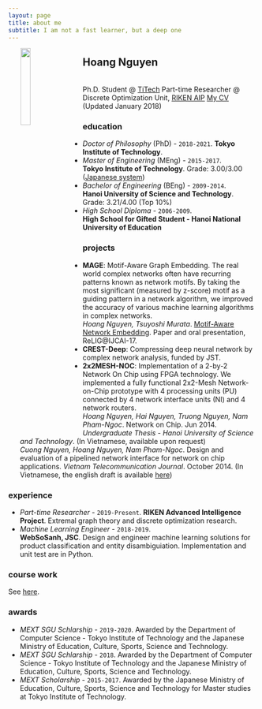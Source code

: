 ```yaml
---
layout: page
title: about me
subtitle: I am not a fast learner, but a deep one
---
```


<img class="img-circle" width="20%" hspace="25" style="float: left;" src="http://gear.github.io/img/myface.png">

## Hoang Nguyen
<a href="https://github.com/gear" target="_blank"><i class="fa fa-github fa-2x"></i></a> &nbsp; &nbsp; <a href="https://linkedin.com/in/hoang-nt" target="_blank"><i class="fa fa-linkedin fa-2x"></i></a> &nbsp; &nbsp; <a href="https://twitter.com/hoang_titech" target="_blank"><i class="fa fa-twitter fa-2x"></i></a> &nbsp; &nbsp; <a href="https://facebook.com/popApple" target="_blank"><i class="fa fa-facebook fa-2x"></i></a>   
Ph.D. Student @ [TiTech](https://www.titech.ac.jp/english/)
Part-time Researcher @ Discrete Optimization Unit, [RIKEN AIP](https://aip.riken.jp/)
[My CV]({{site.url}}/assets/docs/HoangNguyen_CV_Jan2018.pdf) (Updated January 2018)  

### <i class="fa fa-graduation-cap"></i> education
- _Doctor of Philosophy_ (PhD) - `2018-2021`.
**Tokyo Institute of Technology**. 
- _Master of Engineering_ (MEng) - `2015-2017`.  
**Tokyo Institute of Technology**. Grade: 3.00/3.00 ([Japanese system](https://en.wikipedia.org/wiki/Academic_grading_in_Japan))
- _Bachelor of Engineering_ (BEng) - `2009-2014`.  
**Hanoi University of Science and Technology**. Grade: 3.21/4.00 (Top 10%)
- _High School Diploma_ - `2006-2009`.  
**High School for Gifted Student - Hanoi National University of Education**

### <i class="fa fa-tasks"></i> projects
- **MAGE**: Motif-Aware Graph Embedding. The real world complex networks often have recurring
patterns known as network motifs. By taking the most significant (measured by z-score) motif as
a guiding pattern in a network algorithm, we improved the accuracy of various machine learning
algorithms in complex networks.   
<i class="fa fa-file-text"></i>  *Hoang Nguyen, Tsuyoshi Murata*. [Motif-Aware Network Embedding]({{site.url}}/assets/docs/motif-aware-graph-final.pdf). Paper and oral presentation, ReLIG@IJCAI-17.
- **CREST-Deep**: Compressing deep neural network by complex network analysis, funded by JST.
- **2x2MESH-NOC**: Implementation of a 2-by-2 Network On Chip using FPGA technology. We implemented a fully
functional 2x2-Mesh Network-on-Chip prototype with 4 processing units (PU) connected by 4 network interface units (NI)
and 4 network routers.  
<i class="fa fa-file-text"></i> *Hoang Nguyen, Hai Nguyen, Truong Nguyen, Nam Pham-Ngoc*. Network on Chip. Jun 2014. _Undergraduate Thesis - Hanoi University of Science and Technology_. (In Vietnamese, available upon request)   
<i class="fa fa-file-text"></i> *Cuong Nguyen, Hoang Nguyen, Nam Pham-Ngoc*. Design and evaluation of a pipelined network interface for network on chip applications. _Vietnam Telecommunication Journal_. October 2014. (In Vietnamese, the english draft is available [here]({{site.url}}/assets/docs/atc14_en.pdf)) 

### <i class="fa fa-briefcase"></i> experience
- _Part-time Researcher_ - `2019-Present`.
**RIKEN Advanced Intelligence Project**. Extremal graph theory and discrete optimization research. 
- _Machine Learning Engineer_ - `2018-2019`.  
**WebSoSanh, JSC**. Design and engineer machine learning solutions for product classification and entity disambiguiation. Implementation and unit test are in Python.

### <i class="fa fa-university"></i> course work
See [here](http://gear.github.io/courses/).

### <i class="fa fa-trophy"></i> awards
- _MEXT SGU Schlarship_ - `2019-2020`.
Awarded by the Department of Computer Science - Tokyo Institute of Technology and the Japanese Ministry of Education, Culture, Sports, Science and Technology.
- _MEXT SGU Schlarship_ - `2018`.
Awarded by the Department of Computer Science - Tokyo Institute of Technology and the Japanese Ministry of Education, Culture, Sports, Science and Technology.
- _MEXT Scholarship_ - `2015-2017`.
Awarded by the Japanese Ministry of Education, Culture, Sports, Science and Technology for 
Master studies at Tokyo Institute of Technology.
